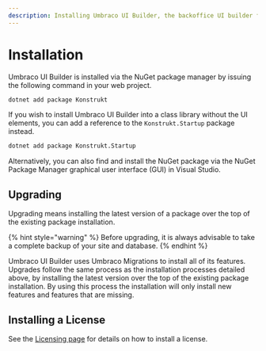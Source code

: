 ```yaml
---
description: Installing Umbraco UI Builder, the backoffice UI builder for Umbraco.
---
```


# Installation

Umbraco UI Builder is installed via the NuGet package manager by issuing the following command in your web project.

```bash
dotnet add package Konstrukt
```

If you wish to install Umbraco UI Builder into a class library without the UI elements, you can add a reference to the `Konstrukt.Startup` package instead.

```bash
dotnet add package Konstrukt.Startup
```

Alternatively, you can also find and install the NuGet package via the NuGet Package Manager graphical user interface (GUI)  in Visual Studio.

## Upgrading

Upgrading means installing the latest version of a package over the top of the existing package installation.

{% hint style="warning" %}
Before upgrading, it is always advisable to take a complete backup of your site and database.
{% endhint %}

Umbraco UI Builder uses Umbraco Migrations to install all of its features. Upgrades follow the same process as the installation processes detailed above, by installing the latest version over the top of the existing package installation. By using this process the installation will only install new features and features that are missing.

## Installing a License

See the [Licensing page](licensing-model.md#installing-your-license) for details on how to install a license.
